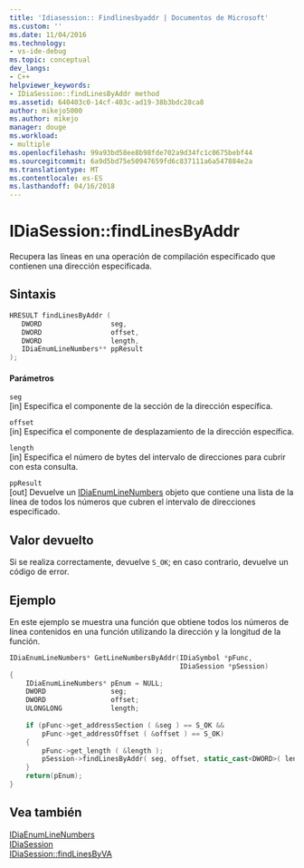 ```yaml
---
title: 'Idiasession:: Findlinesbyaddr | Documentos de Microsoft'
ms.custom: ''
ms.date: 11/04/2016
ms.technology:
- vs-ide-debug
ms.topic: conceptual
dev_langs:
- C++
helpviewer_keywords:
- IDiaSession::findLinesByAddr method
ms.assetid: 640403c0-14cf-403c-ad19-38b3bdc28ca8
author: mikejo5000
ms.author: mikejo
manager: douge
ms.workload:
- multiple
ms.openlocfilehash: 99a93bd58ee8b98fde702a9d34fc1c0675bebf44
ms.sourcegitcommit: 6a9d5bd75e50947659fd6c837111a6a547884e2a
ms.translationtype: MT
ms.contentlocale: es-ES
ms.lasthandoff: 04/16/2018
---
```

# <a name="idiasessionfindlinesbyaddr"></a>IDiaSession::findLinesByAddr
Recupera las líneas en una operación de compilación especificado que contienen una dirección especificada.  
  
## <a name="syntax"></a>Sintaxis  
  
```C++  
HRESULT findLinesByAddr (   
   DWORD                 seg,  
   DWORD                 offset,  
   DWORD                 length,  
   IDiaEnumLineNumbers** ppResult  
);  
```  
  
#### <a name="parameters"></a>Parámetros  
 `seg`  
 [in] Especifica el componente de la sección de la dirección específica.  
  
 `offset`  
 [in] Especifica el componente de desplazamiento de la dirección específica.  
  
 `length`  
 [in] Especifica el número de bytes del intervalo de direcciones para cubrir con esta consulta.  
  
 `ppResult`  
 [out] Devuelve un [IDiaEnumLineNumbers](../../debugger/debug-interface-access/idiaenumlinenumbers.md) objeto que contiene una lista de la línea de todos los números que cubren el intervalo de direcciones especificado.  
  
## <a name="return-value"></a>Valor devuelto  
 Si se realiza correctamente, devuelve `S_OK`; en caso contrario, devuelve un código de error.  
  
## <a name="example"></a>Ejemplo  
 En este ejemplo se muestra una función que obtiene todos los números de línea contenidos en una función utilizando la dirección y la longitud de la función.  
  
```C++  
IDiaEnumLineNumbers* GetLineNumbersByAddr(IDiaSymbol *pFunc,  
                                          IDiaSession *pSession)  
{  
    IDiaEnumLineNumbers* pEnum = NULL;  
    DWORD                seg;  
    DWORD                offset;  
    ULONGLONG            length;  
  
    if (pFunc->get_addressSection ( &seg ) == S_OK &&  
        pFunc->get_addressOffset ( &offset ) == S_OK)  
    {  
        pFunc->get_length ( &length );  
        pSession->findLinesByAddr( seg, offset, static_cast<DWORD>( length ), &pEnum );  
    }  
    return(pEnum);  
}  
```  
  
## <a name="see-also"></a>Vea también  
 [IDiaEnumLineNumbers](../../debugger/debug-interface-access/idiaenumlinenumbers.md)   
 [IDiaSession](../../debugger/debug-interface-access/idiasession.md)   
 [IDiaSession::findLinesByVA](../../debugger/debug-interface-access/idiasession-findlinesbyva.md)